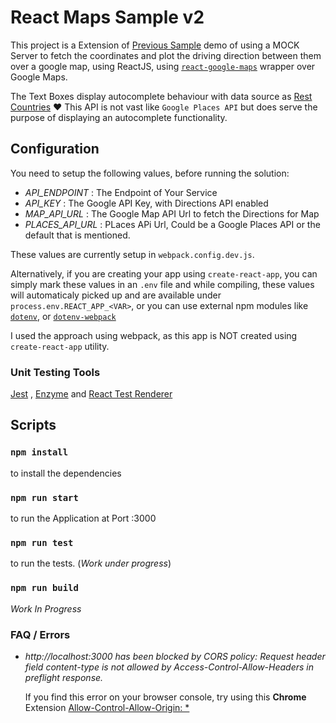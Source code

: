 # React Maps Sample v2

This project is a Extension of [Previous Sample](https://github.com/rohit-khanna/Learn-Web/tree/master/react-maps-sample) demo of using a MOCK Server to fetch the coordinates and plot the driving direction between them over a google map, using ReactJS, using [`react-google-maps`](https://tomchentw.github.io/react-google-maps/) wrapper over Google Maps.

The Text Boxes display autocomplete behaviour with data source as [Rest Countries](https://restcountries.eu/) :heart:
This API is not vast like `Google Places API` but does serve the purpose of displaying an autocomplete functionality.

## Configuration

You need to setup the following values, before running the solution:

- _API_ENDPOINT_ : The Endpoint of Your Service
- _API_KEY_ : The Google API Key, with Directions API enabled
- _MAP_API_URL_ : The Google Map API Url to fetch the Directions for Map
- _PLACES_API_URL_ : PLaces APi Url, Could be a Google Places API or the default that is mentioned.

These values are currently setup in `webpack.config.dev.js`.

Alternatively, if you are creating your app using `create-react-app`, you can simply mark these values in an `.env` file and while compiling, these values will automaticaly picked up and are available under `process.env.REACT_APP_<VAR>`, or you can use external npm modules like [`dotenv`](https://www.npmjs.com/package/dotenv), or [`dotenv-webpack`](https://www.npmjs.com/package/dotenv-webpack)

I used the approach using webpack, as this app is NOT created using `create-react-app` utility.

### Unit Testing Tools

[Jest](https://jestjs.io/) , [Enzyme](https://airbnb.io/enzyme/) and [React Test Renderer](https://reactjs.org/docs/test-renderer.html)

## Scripts

### `npm install`

to install the dependencies

### `npm run start`

to run the Application at Port :3000

### `npm run test`

to run the tests. (_Work under progress_)

### `npm run build`

_Work In Progress_

### FAQ / Errors

- _http://localhost:3000 has been blocked by CORS policy: Request header field content-type is not allowed by Access-Control-Allow-Headers in preflight response._

  If you find this error on your browser console, try using this **Chrome** Extension [Allow-Control-Allow-Origin: \*](https://chrome.google.com/webstore/detail/allow-control-allow-origi/nlfbmbojpeacfghkpbjhddihlkkiljbi)
